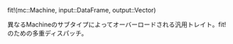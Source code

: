 fit!(mc::Machine, input::DataFrame, output::Vector)

異なるMachineのサブタイプによってオーバーロードされる汎用トレイト。fit!のための多重ディスパッチ。
